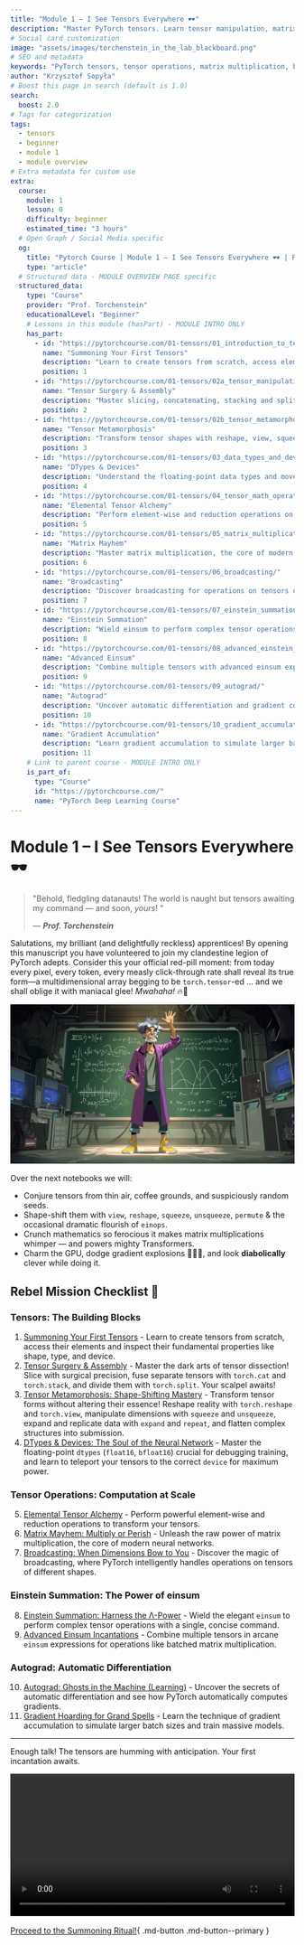 ```yaml
---
title: "Module 1 – I See Tensors Everywhere 🕶️"
description: "Master PyTorch tensors. Learn tensor manipulation, matrix multiplication, broadcasting, Einstein summation, and automatic differentiation"
# Social card customization
image: "assets/images/torchenstein_in_the_lab_blackboard.png"
# SEO and metadata
keywords: "PyTorch tensors, tensor operations, matrix multiplication, broadcasting, einsum, autograd, GPU PyTorch, neural network fundamentals"
author: "Krzysztof Sopyła"
# Boost this page in search (default is 1.0)
search:
  boost: 2.0
# Tags for categorization
tags:
  - tensors
  - beginner
  - module 1
  - module overview
# Extra metadata for custom use
extra:
  course:
    module: 1
    lesson: 0
    difficulty: beginner
    estimated_time: "3 hours"
  # Open Graph / Social Media specific
  og:
    title: "Pytorch Course | Module 1 – I See Tensors Everywhere 🕶️ | Prof. Torchenstein's Lab"
    type: "article"
  # Structured data - MODULE OVERVIEW PAGE specific
  structured_data:
    type: "Course"
    provider: "Prof. Torchenstein"
    educationalLevel: "Beginner"
    # Lessons in this module (hasPart) - MODULE INTRO ONLY
    has_part:
      - id: "https://pytorchcourse.com/01-tensors/01_introduction_to_tensors/"
        name: "Summoning Your First Tensors"
        description: "Learn to create tensors from scratch, access elements and inspect properties"
        position: 1
      - id: "https://pytorchcourse.com/01-tensors/02a_tensor_manipulation/"
        name: "Tensor Surgery & Assembly"
        description: "Master slicing, concatenating, stacking and splitting tensors"
        position: 2
      - id: "https://pytorchcourse.com/01-tensors/02b_tensor_metamorphosis/"
        name: "Tensor Metamorphosis"
        description: "Transform tensor shapes with reshape, view, squeeze, unsqueeze, expand and repeat"
        position: 3
      - id: "https://pytorchcourse.com/01-tensors/03_data_types_and_devices/"
        name: "DTypes & Devices"
        description: "Understand the floating-point data types and move tensors to GPU for accelerated computation"
        position: 4
      - id: "https://pytorchcourse.com/01-tensors/04_tensor_math_operations/"
        name: "Elemental Tensor Alchemy"
        description: "Perform element-wise and reduction operations on tensors"
        position: 5
      - id: "https://pytorchcourse.com/01-tensors/05_matrix_multiplication/"
        name: "Matrix Mayhem"
        description: "Master matrix multiplication, the core of modern neural networks"
        position: 6
      - id: "https://pytorchcourse.com/01-tensors/06_broadcasting/"
        name: "Broadcasting"
        description: "Discover broadcasting for operations on tensors of different shapes"
        position: 7
      - id: "https://pytorchcourse.com/01-tensors/07_einstein_summation/"
        name: "Einstein Summation"
        description: "Wield einsum to perform complex tensor operations concisely"
        position: 8
      - id: "https://pytorchcourse.com/01-tensors/08_advanced_einstein_summation/"
        name: "Advanced Einsum"
        description: "Combine multiple tensors with advanced einsum expressions"
        position: 9
      - id: "https://pytorchcourse.com/01-tensors/09_autograd/"
        name: "Autograd"
        description: "Uncover automatic differentiation and gradient computation"
        position: 10
      - id: "https://pytorchcourse.com/01-tensors/10_gradient_accumulation/"
        name: "Gradient Accumulation"
        description: "Learn gradient accumulation to simulate larger batch sizes"
        position: 11
    # Link to parent course - MODULE INTRO ONLY
    is_part_of:
      type: "Course"
      id: "https://pytorchcourse.com/"
      name: "PyTorch Deep Learning Course"
---
```


# Module 1 – I See Tensors Everywhere 🕶️

> "Behold, fledgling datanauts! The world is naught but tensors awaiting my command — and soon, *yours*! " 
> 
> — **_Prof. Torchenstein_**

Salutations, my brilliant (and delightfully reckless) apprentices! By opening this manuscript you have volunteered to join my clandestine legion of PyTorch adepts. Consider this your official red-pill moment: from today every pixel, every token, every measly click-through rate shall reveal its true form—a multidimensional array begging to be `torch.tensor`-ed … and we shall oblige it with maniacal glee! *Mwahaha!* 🔥🧪

![pytorch tensors everywhere](/assets/images/torchenstein_in_the_lab_blackboard.png)

Over the next notebooks we will:

- Conjure tensors from thin air, coffee grounds, and suspiciously random seeds.
- Shape-shift them with `view`, `reshape`, `squeeze`, `unsqueeze`, `permute` & the occasional dramatic flourish of `einops`.
- Crunch mathematics so ferocious it makes matrix multiplications whimper — and powers mighty Transformers.
- Charm the GPU, dodge gradient explosions 🏃‍♂️💥, and look **diabolically** clever while doing it.

## Rebel Mission Checklist 📝

### Tensors: The Building Blocks
1. [Summoning Your First Tensors](01_introduction_to_tensors.ipynb) - Learn to create tensors from scratch, access their elements and inspect their fundamental properties like shape, type, and device.
2. [Tensor Surgery & Assembly](02a_tensor_manipulation.ipynb) - Master the dark arts of tensor dissection! Slice with surgical precision, fuse separate tensors with `torch.cat` and `torch.stack`, and divide them with `torch.split`. Your scalpel awaits!
3. [Tensor Metamorphosis: Shape-Shifting Mastery](02b_tensor_metamorphosis.ipynb) - Transform tensor forms without altering their essence! Reshape reality with `torch.reshape` and `torch.view`, manipulate dimensions with `squeeze` and `unsqueeze`, expand and replicate data with `expand` and `repeat`, and flatten complex structures into submission.
4. [DTypes & Devices: The Soul of the Neural Network](03_data_types_and_devices.ipynb) - Master the floating-point `dtypes` (`float16`, `bfloat16`) crucial for debugging training, and learn to teleport your tensors to the correct `device` for maximum power.

### Tensor Operations: Computation at Scale
5. [Elemental Tensor Alchemy](04_tensor_math_operations.ipynb) - Perform powerful element-wise and reduction operations to transform your tensors.
6. [Matrix Mayhem: Multiply or Perish](05_matrix_multiplication.ipynb) - Unleash the raw power of matrix multiplication, the core of modern neural networks.
7. [Broadcasting: When Dimensions Bow to You](06_broadcasting.ipynb) - Discover the magic of broadcasting, where PyTorch intelligently handles operations on tensors of different shapes.

### Einstein Summation: The Power of einsum
8. [Einstein Summation: Harness the Λ-Power](07_einstein_summation.ipynb) - Wield the elegant `einsum` to perform complex tensor operations with a single, concise command.
9. [Advanced Einsum Incantations](08_advanced_einstein_summation.ipynb) - Combine multiple tensors in arcane `einsum` expressions for operations like batched matrix multiplication.

### Autograd: Automatic Differentiation
10. [Autograd: Ghosts in the Machine (Learning)](09_autograd.ipynb) - Uncover the secrets of automatic differentiation and see how PyTorch automatically computes gradients.
11. [Gradient Hoarding for Grand Spells](10_gradient_accumulation.ipynb) - Learn the technique of gradient accumulation to simulate larger batch sizes and train massive models.

---

Enough talk! The tensors are humming with anticipation. Your first incantation awaits.



<video controls width="100%"  src="/assets/images/torchenstein_coffe_explore_tensors_v2.mp4" title="Professor Torchenstein invites you to explore tensors">
  Your browser does not support the video tag. Please update your browser to view this content.
</video>


[Proceed to the Summoning Ritual!](01_introduction_to_tensors.ipynb){ .md-button .md-button--primary }




